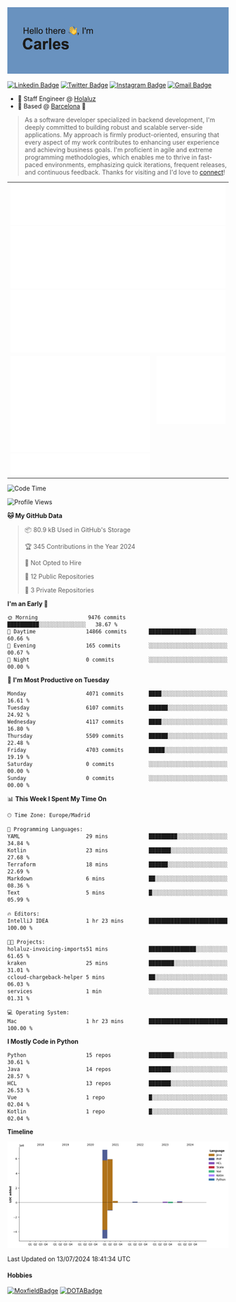 <img src="header.png" alt="header">

[![Linkedin Badge](https://img.shields.io/badge/-cdespona-blue?style=flat&logo=Linkedin&logoColor=white&link=https://www.linkedin.com/in/carles-david-espona-casas-56219b11/)](https://www.linkedin.com/in/carles-david-espona-casas-56219b11/)
[![Twitter Badge](https://img.shields.io/badge/-@__cdespona-1ca0f1?style=flat&labelColor=1ca0f1&logo=twitter&logoColor=white&link=https://twitter.com/CDEspona)](https://twitter.com/CDEspona)
[![Instagram Badge](https://img.shields.io/badge/-@__cdespona-purple?style=flat&logo=instagram&logoColor=white&link=https://www.instagram.com/cdespona/)](https://www.instagram.com/cdespona/)
[![Gmail Badge](https://img.shields.io/badge/-cdespona-c14438?style=flat&logo=Gmail&logoColor=white&link=mailto:cdespona@gmail.com)](mailto:cdespona@gmail.com)

* 🔭 Staff Engineer @ [Holaluz](https://holaluz.com)
* 🏡 Based @ [Barcelona](https://www.google.es/maps/place/Barcelona) 💜

> As a software developer specialized in backend development, I'm deeply committed to building robust and scalable server-side applications. My approach is firmly product-oriented, ensuring that every aspect of my work contributes to enhancing user experience and achieving business goals. I'm proficient in agile and extreme programming methodologies, which enables me to thrive in fast-paced environments, emphasizing quick iterations, frequent releases, and continuous feedback. Thanks for visiting and I'd love to [connect](https://www.linkedin.com/in/carles-david-espona-casas-56219b11/)!

<table style="border-collapse: collapse; border: none;"> 
  <tbody>
  <tr style="border: none;">
    <td colspan="2" style="border: none; vertical-align: top;">
      <img src="summary.svg" alt="summary">
      <img src="activity-community.svg" alt="act-comm">
      <img src="repositories.svg" alt="repo">
    </td>
  </tr>
  <tr>
    <td style="border: none; vertical-align: top;">
      <img src="metrics.plugin.isocalendar.fullyear.svg" alt="calendar">
      <img src="topics.svg" alt="topics">
    </td>
    <td style="border: none; vertical-align: top;">
      <img src="achievements.svg" alt="achievements">
    </td>
  </tr>
  </tbody>
</table>

<!--START_SECTION:waka-->
![Code Time](http://img.shields.io/badge/Code%20Time-72%20hrs%2013%20mins-blue)

![Profile Views](http://img.shields.io/badge/Profile%20Views-0-blue)

**🐱 My GitHub Data** 

> 📦 80.9 kB Used in GitHub's Storage 
 > 
> 🏆 345 Contributions in the Year 2024
 > 
> 🚫 Not Opted to Hire
 > 
> 📜 12 Public Repositories 
 > 
> 🔑 3 Private Repositories 
 > 
**I'm an Early 🐤** 

```text
🌞 Morning                9476 commits        ██████████░░░░░░░░░░░░░░░   38.67 % 
🌆 Daytime                14866 commits       ███████████████░░░░░░░░░░   60.66 % 
🌃 Evening                165 commits         ░░░░░░░░░░░░░░░░░░░░░░░░░   00.67 % 
🌙 Night                  0 commits           ░░░░░░░░░░░░░░░░░░░░░░░░░   00.00 % 
```
📅 **I'm Most Productive on Tuesday** 

```text
Monday                   4071 commits        ████░░░░░░░░░░░░░░░░░░░░░   16.61 % 
Tuesday                  6107 commits        ██████░░░░░░░░░░░░░░░░░░░   24.92 % 
Wednesday                4117 commits        ████░░░░░░░░░░░░░░░░░░░░░   16.80 % 
Thursday                 5509 commits        ██████░░░░░░░░░░░░░░░░░░░   22.48 % 
Friday                   4703 commits        █████░░░░░░░░░░░░░░░░░░░░   19.19 % 
Saturday                 0 commits           ░░░░░░░░░░░░░░░░░░░░░░░░░   00.00 % 
Sunday                   0 commits           ░░░░░░░░░░░░░░░░░░░░░░░░░   00.00 % 
```


📊 **This Week I Spent My Time On** 

```text
🕑︎ Time Zone: Europe/Madrid

💬 Programming Languages: 
YAML                     29 mins             █████████░░░░░░░░░░░░░░░░   34.84 % 
Kotlin                   23 mins             ███████░░░░░░░░░░░░░░░░░░   27.68 % 
Terraform                18 mins             ██████░░░░░░░░░░░░░░░░░░░   22.69 % 
Markdown                 6 mins              ██░░░░░░░░░░░░░░░░░░░░░░░   08.36 % 
Text                     5 mins              █░░░░░░░░░░░░░░░░░░░░░░░░   05.99 % 

🔥 Editors: 
IntelliJ IDEA            1 hr 23 mins        █████████████████████████   100.00 % 

🐱‍💻 Projects: 
holaluz-invoicing-imports51 mins             ███████████████░░░░░░░░░░   61.65 % 
kraken                   25 mins             ████████░░░░░░░░░░░░░░░░░   31.01 % 
ccloud-chargeback-helper 5 mins              ██░░░░░░░░░░░░░░░░░░░░░░░   06.03 % 
services                 1 min               ░░░░░░░░░░░░░░░░░░░░░░░░░   01.31 % 

💻 Operating System: 
Mac                      1 hr 23 mins        █████████████████████████   100.00 % 
```

**I Mostly Code in Python** 

```text
Python                   15 repos            ████████░░░░░░░░░░░░░░░░░   30.61 % 
Java                     14 repos            ███████░░░░░░░░░░░░░░░░░░   28.57 % 
HCL                      13 repos            ███████░░░░░░░░░░░░░░░░░░   26.53 % 
Vue                      1 repo              █░░░░░░░░░░░░░░░░░░░░░░░░   02.04 % 
Kotlin                   1 repo              █░░░░░░░░░░░░░░░░░░░░░░░░   02.04 % 
```



**Timeline**

![Lines of Code chart](https://raw.githubusercontent.com/cdespona/cdespona/main/assets/bar_graph.png)


 Last Updated on 13/07/2024 18:41:34 UTC
<!--END_SECTION:waka-->

#### Hobbies
[![MoxfieldBadge](https://img.shields.io/badge/MTG%20Commander-Cdespona-8A2BE2)](https://www.moxfield.com/users/Cdespona)
[![DOTABadge](https://img.shields.io/badge/DOTA2-GRV-red)](https://es.dotabuff.com/players/63807915)
